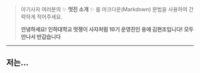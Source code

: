 > 아기사자 여러분의 ✨ **멋진 소개** ✨ 를 마크다운(Markdown) 문법을 사용하여 간략하게 적어주세요.
>
> **안녕하세요! 인하대학교 멋쟁이 사자처럼 10기 운영진인 응애 김현조입니다! 모두 만나서 반갑습니다**

---

## 저는...
